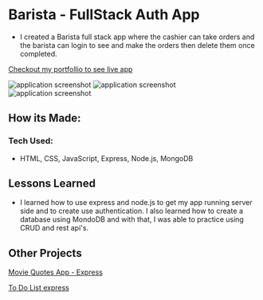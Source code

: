 # Barista - FullStack Auth App

- I created a Barista full stack app where the cashier can take orders and the barista can login to see and make the orders then delete them once completed.

[Checkout my portfollio to see live app](https://www.tamikasterlin.com)

![application screenshot](public/screenshot.png)
![application screenshot](public/screenshot1.png)
![application screenshot](public/screenshot2.png)

## How its Made:
### Tech Used:

- HTML, CSS, JavaScript, Express, Node.js, MongoDB

## Lessons Learned

- I learned how to use express and node.js to get my app running server side and to create use authentication. I also learned how to create a database using MondoDB and with that, I was able to practice using CRUD and rest api's.

## Other Projects

[Movie Quotes App - Express](https://github.com/TamikaSterlin/Personal-Express---Movie-Quotes)

[To Do List express](https://express-previous-todo.herokuapp.com/)
